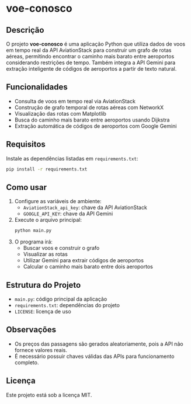 # voe-conosco

## Descrição

O projeto **voe-conosco** é uma aplicação Python que utiliza dados de voos em tempo real da API AviationStack para construir um grafo de rotas aéreas, permitindo encontrar o caminho mais barato entre aeroportos considerando restrições de tempo. Também integra a API Gemini para extração inteligente de códigos de aeroportos a partir de texto natural.

## Funcionalidades

- Consulta de voos em tempo real via AviationStack
- Construção de grafo temporal de rotas aéreas com NetworkX
- Visualização das rotas com Matplotlib
- Busca do caminho mais barato entre aeroportos usando Dijkstra
- Extração automática de códigos de aeroportos com Google Gemini

## Requisitos

Instale as dependências listadas em `requirements.txt`:

```bash
pip install -r requirements.txt
```

## Como usar

1. Configure as variáveis de ambiente:
   - `AviationStack_api_key`: chave da API AviationStack
   - `GOOGLE_API_KEY`: chave da API Gemini
2. Execute o arquivo principal:
   ```bash
   python main.py
   ```
3. O programa irá:
   - Buscar voos e construir o grafo
   - Visualizar as rotas
   - Utilizar Gemini para extrair códigos de aeroportos
   - Calcular o caminho mais barato entre dois aeroportos

## Estrutura do Projeto

- `main.py`: código principal da aplicação
- `requirements.txt`: dependências do projeto
- `LICENSE`: licença de uso

## Observações

- Os preços das passagens são gerados aleatoriamente, pois a API não fornece valores reais.
- É necessário possuir chaves válidas das APIs para funcionamento completo.

## Licença

Este projeto está sob a licença MIT.
